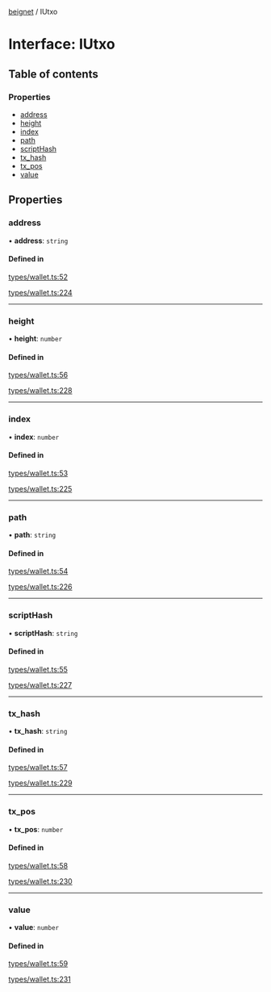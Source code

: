 [beignet](../README.md) / IUtxo

# Interface: IUtxo

## Table of contents

### Properties

- [address](IUtxo.md#address)
- [height](IUtxo.md#height)
- [index](IUtxo.md#index)
- [path](IUtxo.md#path)
- [scriptHash](IUtxo.md#scripthash)
- [tx\_hash](IUtxo.md#tx_hash)
- [tx\_pos](IUtxo.md#tx_pos)
- [value](IUtxo.md#value)

## Properties

### address

• **address**: `string`

#### Defined in

[types/wallet.ts:52](https://github.com/synonymdev/beignet/blob/8f99086/src/types/wallet.ts#L52)

[types/wallet.ts:224](https://github.com/synonymdev/beignet/blob/8f99086/src/types/wallet.ts#L224)

___

### height

• **height**: `number`

#### Defined in

[types/wallet.ts:56](https://github.com/synonymdev/beignet/blob/8f99086/src/types/wallet.ts#L56)

[types/wallet.ts:228](https://github.com/synonymdev/beignet/blob/8f99086/src/types/wallet.ts#L228)

___

### index

• **index**: `number`

#### Defined in

[types/wallet.ts:53](https://github.com/synonymdev/beignet/blob/8f99086/src/types/wallet.ts#L53)

[types/wallet.ts:225](https://github.com/synonymdev/beignet/blob/8f99086/src/types/wallet.ts#L225)

___

### path

• **path**: `string`

#### Defined in

[types/wallet.ts:54](https://github.com/synonymdev/beignet/blob/8f99086/src/types/wallet.ts#L54)

[types/wallet.ts:226](https://github.com/synonymdev/beignet/blob/8f99086/src/types/wallet.ts#L226)

___

### scriptHash

• **scriptHash**: `string`

#### Defined in

[types/wallet.ts:55](https://github.com/synonymdev/beignet/blob/8f99086/src/types/wallet.ts#L55)

[types/wallet.ts:227](https://github.com/synonymdev/beignet/blob/8f99086/src/types/wallet.ts#L227)

___

### tx\_hash

• **tx\_hash**: `string`

#### Defined in

[types/wallet.ts:57](https://github.com/synonymdev/beignet/blob/8f99086/src/types/wallet.ts#L57)

[types/wallet.ts:229](https://github.com/synonymdev/beignet/blob/8f99086/src/types/wallet.ts#L229)

___

### tx\_pos

• **tx\_pos**: `number`

#### Defined in

[types/wallet.ts:58](https://github.com/synonymdev/beignet/blob/8f99086/src/types/wallet.ts#L58)

[types/wallet.ts:230](https://github.com/synonymdev/beignet/blob/8f99086/src/types/wallet.ts#L230)

___

### value

• **value**: `number`

#### Defined in

[types/wallet.ts:59](https://github.com/synonymdev/beignet/blob/8f99086/src/types/wallet.ts#L59)

[types/wallet.ts:231](https://github.com/synonymdev/beignet/blob/8f99086/src/types/wallet.ts#L231)
